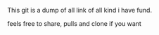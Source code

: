 This git is a dump of all link of all kind i have fund.

feels free to share, pulls and clone if you want 
